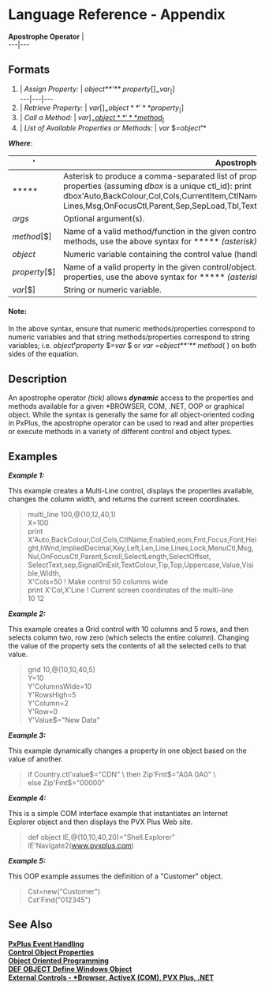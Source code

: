 # Language Reference - Appendix   
  
**Apostrophe Operator** |   
---|---  
  
##  Formats

1. |  _Assign Property:_ |  _object**'** property_[$]_=var_[$]  
---|---|---  
2. |  _Retrieve Property:_ |  _var_[$]_=object**'** property_[$]  
3. |  _Call a Method:_ |  _var_[$]_=object**'** method_[$](_args_)  
4. |  _List of Available Properties or Methods:_ |  _var_ $_=object_**'***  
  
**_Where_**:

**'** |  Apostrophe operator (sometimes called a _tick_).  
---|---  
***** |  Asterisk to produce a comma-separated list of properties/methods available for a particular object. **_Example:_** To list DROP_BOX properties (assuming _dbox_ is a unique ctl_id): print dbox'Auto,BackColour,Col,Cols,CurrentItem,CtlName,Enabled,Eom,Focus,Font,Height,hWnd,Item,ItemCount,ItemText,Key,Left,Line, Lines,Msg,OnFocusCtl,Parent,Sep,SepLoad,Tbl,TextColour,Tip,Top,Value,Visible,Width  
_args_ |  Optional argument(s).  
_method_[$] |  Name of a valid method/function in the given control/object. Method names are not case sensitive. To query the list of available methods, use the above syntax for *****  _(asterisk)_.  
_object_ |  Numeric variable containing the control value (handle) for the object.  
_property_[$] |  Name of a valid property in the given control/object. Property names are not case sensitive. To query the list of available properties, use the above syntax for *****  _(asterisk)_.  
_var_[$] |  String or numeric variable.  
  
#### **Note:**  
In the above syntax, ensure that numeric methods/properties correspond to numeric variables and that string methods/properties correspond to string variables; i.e. _object_**'**_property_ $=_var_ $ or _var_ =_object**'** method_( ) on both sides of the equation.

##  Description

An apostrophe operator _(tick)_ allows **_dynamic_** access to the properties and methods available for a given *BROWSER, COM, .NET, OOP or graphical object. While the syntax is generally the same for all object-oriented coding in PxPlus, the apostrophe operator can be used to read and alter properties or execute methods in a variety of different control and object types.

##  Examples

**_Example 1:_**

This example creates a Multi-Line control, displays the properties available, changes the column width, and returns the current screen coordinates.

> multi_line 100,@(10,12,40,1)  
>  X=100  
>  print X'Auto,BackColour,Col,Cols,CtlName,Enabled,eom,Fmt,Focus,Font,Height,hWnd,ImpliedDecimal,Key,Left,Len,Line,Lines,Lock,MenuCtl,Msg,Nul,OnFocusCtl,Parent,Scroll,SelectLength,SelectOffset, SelectText,sep,SignalOnExit,TextColour,Tip,Top,Uppercase,Value,Visible,Width,  
> X'Cols=50 ! Make control 50 columns wide  
>  print X'Col,X'Line ! Current screen coordinates of the multi-line  
>  10 12

**_Example 2:_**

This example creates a Grid control with 10 columns and 5 rows, and then selects column two, row zero (which selects the entire column). Changing the value of the property sets the contents of all the selected cells to that value.

> grid 10,@(10,10,40,5)  
>  Y=10  
> Y'ColumnsWide=10  
> Y'RowsHigh=5  
> Y'Column=2  
> Y'Row=0  
> Y'Value$="New Data"

**_Example 3:_**

This example dynamically changes a property in one object based on the value of another.

> if Country.ctl'value$="CDN" \  
>  then Zip'Fmt$="A0A 0A0" \  
>  else Zip'Fmt$="00000"

**_Example 4:_**

This is a simple COM interface example that instantiates an Internet Explorer object and then displays the PVX Plus Web site.

> def object IE,@(10,10,40,20)="Shell.Explorer"  
>  IE'Navigate2(www.pvxplus.com)

**_Example 5:_**

This OOP example assumes the definition of a "Customer" object.

> Cst=new("Customer")  
> Cst'Find("012345")

## See Also

**[PxPlus Event Handling](../Automation%20in%20PxPlus/Events/Overview.htm#handlingevents)**  
[**Control Object Properties**](../control_object_properties.md)  
[**Object Oriented Programming**](../introduction/basic_concepts.htm#Mark10)  
**[DEF OBJECT Define Windows Object](../directives/def_object.md)**  
**[External Controls - *Browser, ActiveX (COM), PVX Plus, .NET](../NOMADS%20Graphical%20Application/Creating%20Panel%20Controls/COM%20Control/COM%20Control.md)**
